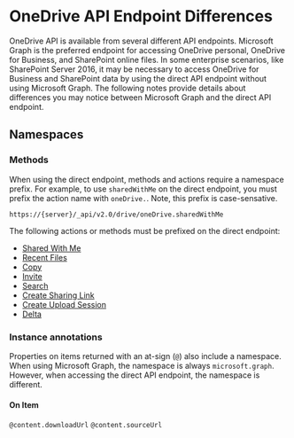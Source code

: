 # OneDrive API Endpoint Differences

OneDrive API is available from several different API endpoints.
Microsoft Graph is the preferred endpoint for accessing OneDrive personal, OneDrive for Business, and SharePoint online files.
In some enterprise scenarios, like SharePoint Server 2016, it may be necessary to access OneDrive for Business and SharePoint data by using the direct API endpoint without using Microsoft Graph.
The following notes provide details about differences you may notice between Microsoft Graph and the direct API endpoint.

## Namespaces

### Methods
When using the direct endpoint, methods and actions require a namespace prefix.
For example, to use `sharedWithMe` on the direct endpoint, you must prefix the action name with `oneDrive.`.
Note, this prefix is case-sensative.

```http
https://{server}/_api/v2.0/drive/oneDrive.sharedWithMe
```

The following actions or methods must be prefixed on the direct endpoint:

* [Shared With Me](drives/shared_with_me.md)
* [Recent Files](drives/recent_files.md)
* [Copy](items/copy.md)
* [Invite](items/invite.md)
* [Search](items/search.md)
* [Create Sharing Link](items/sharing_createLink.md)
* [Create Upload Session](items/upload_large_files.md)
* [Delta](items/view_delta.md)

### Instance annotations
Properties on items returned with an at-sign (`@`) also include a namespace.
When using Microsoft Graph, the namespace is always `microsoft.graph`.
However, when accessing the direct API endpoint, the namespace is different.

#### On Item 
`@content.downloadUrl`
`@content.sourceUrl`

